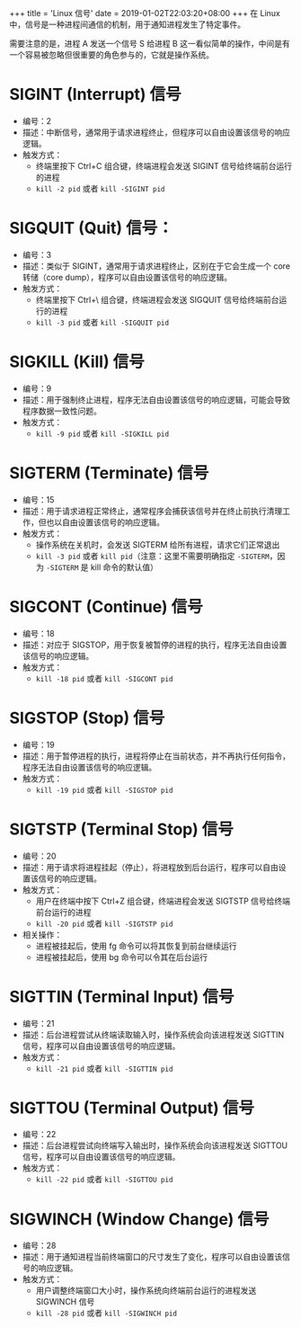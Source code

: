 +++
title = 'Linux 信号'
date = 2019-01-02T22:03:20+08:00
+++
在 Linux 中，信号是一种进程间通信的机制，用于通知进程发生了特定事件。
<!--more-->
需要注意的是，进程 A 发送一个信号 S 给进程 B 这一看似简单的操作，中间是有一个容易被忽略但很重要的角色参与的，它就是操作系统。

# SIGINT (Interrupt) 信号
- 编号：2
- 描述：中断信号，通常用于请求进程终止，但程序可以自由设置该信号的响应逻辑。
- 触发方式：
    - 终端里按下 Ctrl+C 组合键，终端进程会发送 SIGINT 信号给终端前台运行的进程
    - `kill -2 pid` 或者 `kill -SIGINT pid`

# SIGQUIT (Quit) 信号：
- 编号：3
- 描述：类似于 SIGINT，通常用于请求进程终止，区别在于它会生成一个 core 转储（core dump），程序可以自由设置该信号的响应逻辑。
- 触发方式：
    - 终端里按下 Ctrl+\ 组合键，终端进程会发送 SIGQUIT 信号给终端前台运行的进程
    - `kill -3 pid` 或者 `kill -SIGQUIT pid`

# SIGKILL (Kill) 信号
- 编号：9
- 描述：用于强制终止进程，程序无法自由设置该信号的响应逻辑，可能会导致程序数据一致性问题。
- 触发方式：
    - `kill -9 pid` 或者 `kill -SIGKILL pid`

# SIGTERM (Terminate) 信号
- 编号：15
- 描述：用于请求进程正常终止，通常程序会捕获该信号并在终止前执行清理工作，但也以自由设置该信号的响应逻辑。
- 触发方式：
    - 操作系统在关机时，会发送 SIGTERM 给所有进程，请求它们正常退出
    - `kill -3 pid` 或者 `kill pid`（注意：这里不需要明确指定 `-SIGTERM`，因为 `-SIGTERM` 是 kill 命令的默认值）

# SIGCONT (Continue) 信号
- 编号：18
- 描述：对应于 SIGSTOP，用于恢复被暂停的进程的执行，程序无法自由设置该信号的响应逻辑。
- 触发方式：
    - `kill -18 pid` 或者 `kill -SIGCONT pid`

# SIGSTOP (Stop) 信号
- 编号：19
- 描述：用于暂停进程的执行，进程将停止在当前状态，并不再执行任何指令，程序无法自由设置该信号的响应逻辑。
- 触发方式：
    - `kill -19 pid` 或者 `kill -SIGSTOP pid`

# SIGTSTP (Terminal Stop) 信号
- 编号：20
- 描述：用于请求将进程挂起（停止），将进程放到后台运行，程序可以自由设置该信号的响应逻辑。
- 触发方式：
    - 用户在终端中按下 Ctrl+Z 组合键，终端进程会发送 SIGTSTP 信号给终端前台运行的进程
    - `kill -20 pid` 或者 `kill -SIGTSTP pid`
- 相关操作：
    - 进程被挂起后，使用 fg 命令可以将其恢复到前台继续运行
    - 进程被挂起后，使用 bg 命令可以令其在后台运行

# SIGTTIN (Terminal Input) 信号
- 编号：21
- 描述：后台进程尝试从终端读取输入时，操作系统会向该进程发送 SIGTTIN 信号，程序可以自由设置该信号的响应逻辑。
- 触发方式：
    - `kill -21 pid` 或者 `kill -SIGTTIN pid`

# SIGTTOU (Terminal Output) 信号
- 编号：22
- 描述：后台进程尝试向终端写入输出时，操作系统会向该进程发送 SIGTTOU 信号，程序可以自由设置该信号的响应逻辑。
- 触发方式：
    - `kill -22 pid` 或者 `kill -SIGTTOU pid`

# SIGWINCH (Window Change) 信号
- 编号：28
- 描述：用于通知进程当前终端窗口的尺寸发生了变化，程序可以自由设置该信号的响应逻辑。
- 触发方式：
    - 用户调整终端窗口大小时，操作系统向终端前台运行的进程发送 SIGWINCH 信号
    - `kill -28 pid` 或者 `kill -SIGWINCH pid`

